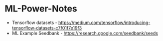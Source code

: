# ML-Power-Notes

* Tensorflow datasets - https://medium.com/tensorflow/introducing-tensorflow-datasets-c7f01f7e19f3
* ML Example Seedbank - https://research.google.com/seedbank/seeds
